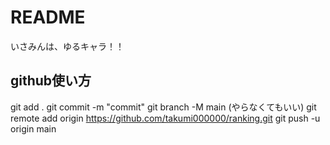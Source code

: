 # README

いさみんは、ゆるキャラ！！

## github使い方
git add .
git commit -m "commit"
git branch -M main (やらなくてもいい)
git remote add origin https://github.com/takumi000000/ranking.git
git push -u origin main
